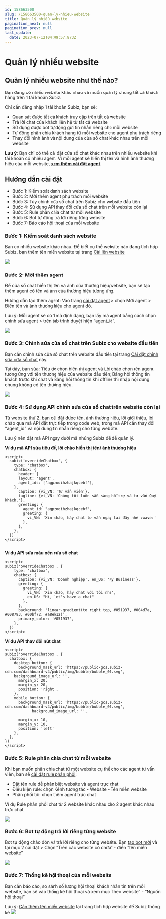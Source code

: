 ```yaml
---
id: 158663500
slug: /158663500-quan-ly-nhieu-website
title: Quản lý nhiều website
pagination_next: null
pagination_prev: null
last_update:
  date: 2023-07-12T04:09:57.873Z
---
```


# Quản lý nhiều website

## Quản lý nhiều website như thế nào?




Bạn đang có nhiều website khác nhau và muốn quản lý chung tất cả khách hàng trên 1 tài khoản Subiz. 



Chỉ cần đăng nhập 1 tài khoản Subiz, bạn sẽ:

- Quan sát được tất cả khách truy cập trên tất cả website
- Trả lời chat của khách liên hệ từ tất cả website
- Sử dụng được bot tự động gửi tin nhắn riêng cho mỗi website
- Tự động phân chia khách hàng từ mỗi website cho agent phụ trách riêng
- Thay đổi hình ảnh và nội dung của cửa sổ chat khác nhau trên mỗi website



**Lưu ý**: Bạn chỉ có thể cài đặt cửa sổ chat khác nhau trên nhiều website khi tài khoản có nhiều agent. Vì mỗi agent sẽ hiển thị tên và hình ảnh thương hiệu của mỗi website, **[xem thêm cài đặt agent](https://subiz.com.vn/docs/628554948-tong-quan-ve-agent)**.
## Hướng dẫn cài đặt


- Bước 1: Kiểm soát danh sách website
- Bước 2: Mời thêm agent phụ trách mỗi website
- Bước 3: Tùy chỉnh cửa sổ chat trên Subiz cho website đầu tiên
- Bước 4: Sử dụng API thay đổi cửa sổ chat trên mỗi website còn lại
- Bước 5: Rule phân chia chat từ mỗi website
- Bước 6: Bot tự động trả lời riêng từng website
- Bước 7: Báo cáo hội thoại của mỗi website
### Bước 1: Kiểm soát danh sách website


Bạn có nhiều website khác nhau. Để biết cụ thể website nào đang tích hợp Subiz, bạn thêm tên miền website tại trang [Cài lên website](https://app.subiz.com.vn/website/install)




![](https://vcdn.subiz-cdn.com/file/firsfrpmrlkluaqjpvgl_acpxkgumifuoofoosble)
 
### Bước 2: Mời thêm agent


Để cửa sổ chat hiển thị tên và ảnh của thương hiệu/website, bạn sẽ tạo thêm agent có tên và ảnh của thương hiệu tương ứng.



Hướng dẫn tạo thêm agent: Vào trang [cài đặt agent](https://app.subiz.com.vn/settings/agents) > chọn Mời agent > Điền tên và ảnh thương hiệu cho agent đó.

Lưu ý: Mỗi agent sẽ có 1 mã định dạng, bạn lấy mã agent bằng cách chọn chỉnh sửa agent > trên tab trình duyệt hiện “agent\_id”. 


![](https://vcdn.subiz-cdn.com/file/firsfrxplmlhscsxmjwb_acpxkgumifuoofoosble)

### Bước 3: Chỉnh sửa cửa sổ chat trên Subiz cho website đầu tiên


Bạn cần chỉnh sửa cửa sổ chat trên website đầu tiên tại trang [Cài đặt chỉnh sửa cửa sổ chat](https://app.subiz.com.vn/chatbox/design) này. 

Tại đây, bạn sửa: Tiêu đề chọn hiển thị agent và Lời chào chọn tên agent tương ứng với tên thương hiệu của website đầu tiên; Bảng hỏi thông tin khách trước khi chat và Bảng hỏi thông tin khi offline thì nhập nội dung chung không có tên thương hiệu.




![](https://vcdn.subiz-cdn.com/file/firsfrpmxvmjbnummajs_acpxkgumifuoofoosble)

### Bước 4: Sử dụng API chỉnh sửa cửa sổ chat trên website còn lại


Từ website thứ 2, bạn cài đặt được tên, ảnh thương hiệu, lời giới thiệu, lời chào qua mã API đặt trực tiếp trong code web, trong mã API cần thay đổi “agent\_id” và nội dung tin nhắn riêng cho từng website. 

Lưu ý nên đặt mã API ngay dưới mã nhúng Subiz để dễ quản lý.



**Ví dụ mã API sửa tiêu đề, lời chào hiển thị tên/ ảnh thương hiệu**


```
<script>
  subiz('overrideChatbox', {
    type: 'chatbox',
    chatbox: {
      header: {
      layout: 'agent',
      agent_ids: ['agpzooihzhajkqcebf'],
    },
      caption: {vi_VN: 'Tư vấn viên'},
      tagline: {vi_VN: 'Chúng tôi luôn sẵn sàng hỗ trợ và tư vấn Quý khách.'},
      greeting: {
        agent_id: "agpzooihzhajkqcebf",
        greeting: {
          vi_VN: 'Xin chào, hãy chat tư vấn ngay tại đây nhé :wave:'
        },
      },
    },
  })
</script>


```




**Ví dụ API sửa màu nền cửa sổ chat**


```
<script>
subiz('overrideChatbox', {
    type: 'chatbox',
    chatbox: {
      caption: {vi_VN: 'Doanh nghiệp', en_US: 'My Business'},
      greeting: {
        greeting: {
          vi_VN: 'Xin chào, hãy chat với tôi nhé', 
          en_US: "Hi, let's have a chat"
        },
      },
      background: 'linear-gradient(to right top, #051937, #004d7a, #008793, #00bf72, #a8eb12)',
      primary_color: '#051937',
    },
  })
</script>

```




**Ví dụ API thay đổi nút chat**
```
<script>
subiz('overrideChatbox', {
  chatbox: {
    desktop_button: {
      background_mask_url: 'https://public-gcs.subiz-cdn.com/dashboard-v4/public/img/bubble/bubble_00.svg',
    background_image_url: '',
      margin_x: 20,
      margin_y: 20,
      position: 'right',
    },
    mobile_button: {
      background_mask_url: 'https://public-gcs.subiz-cdn.com/dashboard-v4/public/img/bubble/bubble_00.svg',
            background_image_url: '',

      margin_x: 10,
      margin_y: 10,
      position: 'left',
    },
  },
})
</script>

```

### Bước 5: Rule phân chia chat từ mỗi website


Khi bạn muốn phân chia chat từ một website cụ thể cho các agent tư vấn viên, bạn sẽ [cài đặt rule phân phối](https://app.subiz.com.vn/settings/rule-setting):

- Đặt tên rule dễ phân biệt website và agent trực chat
- Điều kiện rule: chọn Kênh tương tác - Website - Tên miền website
- Phân phối tới: chọn thêm agent trực chat

Ví dụ Rule phân phối chat từ 2 website khác nhau cho 2 agent khác nhau trực chat


![](https://vcdn.subiz-cdn.com/file/firsfrpnaouwkujmdzwy_acpxkgumifuoofoosble)

### Bước 6: Bot tự động trả lời riêng từng website


Bot tự động chào đón và trả lời riêng cho từng website. Bạn [tạo bot mới](https://app.subiz.com.vn/bots) và tại mục 2 cài đặt > Chọn “Trên các website có chứa” - điền “tên miền website” 




![](https://vcdn.subiz-cdn.com/file/firsfrpndcvdxjnhoaev_acpxkgumifuoofoosble)



### Bước 7: Thống kê hội thoại của mỗi website


Bạn cần báo cáo, so sánh số lượng hội thoại khách nhắn tin trên mỗi website, bạn sẽ vào thống kê hội thoại và xem mục Theo website” - “Nguồn hội thoại” 

Lưu ý: [Cần thêm tên miền website](https://subiz.com.vn/docs/158663500-quan-ly-nhieu-website#b%C6%B0%E1%BB%9Bc-1-ki%E1%BB%83m-so%C3%A1t-danh-s%C3%A1ch-website) tại trang tích hợp website để Subiz thống kê 
![](https://vcdn.subiz-cdn.com/file/firsfrpnfncotnrbotnq_acpxkgumifuoofoosble)

### 

###